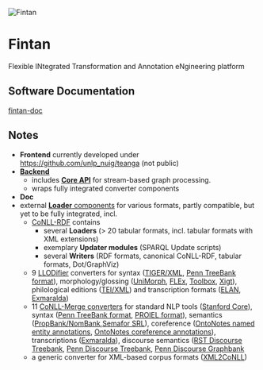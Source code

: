 ![Fintan](https://github.com/acoli-repo/fintan-doc/blob/main/img/Fintan.PNG)
# Fintan
Flexible INtegrated Transformation and Annotation eNgineering platform

## Software Documentation
[fintan-doc](https://github.com/acoli-repo/fintan-doc)

## Notes

- **Frontend** currently developed under https://github.com/unlp_nuig/teanga (not public)
- [**Backend**](https://github.com/acoli-repo/fintan-backend) 
	- includes [**Core API**](https://github.com/acoli-repo/fintan-core) for stream-based graph processing.
	- wraps fully integrated converter components
- **Doc**
- external [**Loader** components](loaders) for various formats, partly compatible, but yet to be fully integrated, incl.
	- [CoNLL-RDF](https://github.com/acoli-repo/conll-rdf) contains
		- several **Loaders** (> 20 tabular formats, incl. tabular formats with XML extensions)
		- exemplary **Updater modules** (SPARQL Update scripts)
		- several **Writers** (RDF formats, canonical CoNLL-RDF, tabular formats, Dot/GraphViz)
	- 9 [LLODifier](https://github.com/acoli-repo/LLODifier) converters for syntax ([TIGER/XML](https://github.com/acoli-repo/LLODifier/tree/master/tiger), [Penn TreeBank format](https://github.com/acoli-repo/LLODifier/tree/master/ptb)), morphology/glossing ([UniMorph](https://github.com/acoli-repo/LLODifier/tree/master/unimorph), [FLEx](https://github.com/acoli-repo/LLODifier/tree/master/flex), [Toolbox](https://github.com/acoli-repo/LLODifier/tree/master/toolbox), [Xigt](https://github.com/acoli-repo/LLODifier/tree/master/xigt)), philological editions ([TEI/XML](https://github.com/acoli-repo/LLODifier/tree/master/tei)) and transcription formats ([ELAN](https://github.com/acoli-repo/LLODifier/tree/master/elan), [Exmaralda](https://github.com/acoli-repo/LLODifier/tree/master/exmaralda))
	- 11 [CoNLL-Merge converters](https://github.com/acoli-repo/conll-merge/tree/master/cmd) for standard NLP tools ([Stanford Core](https://github.com/acoli-repo/conll-merge/blob/master/cmd/stanford-coreNLP2conll.xsl)), syntax ([Penn TreeBank format](https://github.com/acoli-repo/conll-merge/blob/master/cmd/ptb.parse2conll.sh), [PROIEL format](https://github.com/acoli-repo/conll-merge/blob/master/cmd/proiel2conll.xsl)), semantics ([PropBank/NomBank](https://github.com/acoli-repo/conll-merge/tree/master/cmd/propbank2conll),[Semafor SRL](https://github.com/acoli-repo/conll-merge/blob/master/cmd/semafor2conll.xsl)), coreference ([OntoNotes named entity annotations](https://github.com/acoli-repo/conll-merge/blob/master/cmd/ontonotes.name2conll.sh), [OntoNotes coreference annotations](https://github.com/acoli-repo/conll-merge/blob/master/cmd/ontonotes.coref2conll.sh)), transcriptions ([Exmaralda](https://github.com/acoli-repo/conll-merge/blob/master/cmd/exm2conll.xsl)), discourse semantics ([RST Discourse Treebank](https://github.com/acoli-repo/conll-merge/tree/master/cmd/rst2conll), [Penn Discourse Treebank](https://github.com/acoli-repo/conll-merge/tree/master/cmd/pdtb2conll), [Penn Discourse Graphbank](https://github.com/acoli-repo/conll-merge/tree/master/cmd/pdgb2conll)
	- a generic converter for XML-based corpus formats ([XML2CoNLL](https://github.com/acoli-repo/xml2conll))
